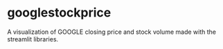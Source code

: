 # googlestockprice
A visualization of GOOGLE closing price and stock volume made with the streamlit libraries.
